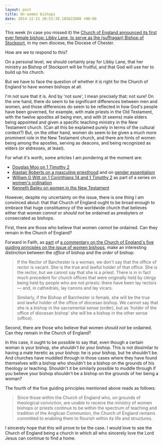 ```yaml
---
layout: post
title: On women bishops
date: 2014-12-21 20:53:39.185622000 +00:00
---
```

This week (in case you missed it) the [Church of England announced its first ever female bishop: Libby Lane, to serve as the (suffragan) Bishop of Stockport](https://www.churchofengland.org/media-centre/news/2014/12/the-revd-libby-lane-announced-as-bishop-of-stockport.aspx), in my own diocese, the Diocese of Chester.

How are we to respond to this?

On a personal level, we should certainly pray for Libby Lane, that her ministry as Bishop of Stockport will be fruitful, and that God will use her to build up his church.

But we have to face the question of whether it is right for the Church of England to have women bishops at all.

I'm not sure that it is. And by 'not sure', I mean precisely that: not sure! On the one hand, there do seem to be significant differences between men and women, and those differences do seem to be reflected in how God's people have been governed, for example, with male priests in the Old Testament, with the twelve apostles all being men, and with (it seems) male elders being appointed and given a specific teaching ministry in the New Testament church. (Can all this be explained purely in terms of the cultural context?) But, on the other hand, women do seem to be given a much more prominent role in the New Testament church, and there are hints of women being among the apostles, serving as deacons, and being recognized as elders (or eldresses, at least).

For what it's worth, some articles I am pondering at the moment are:

* [Douglas Moo on 1 Timothy 2](https://bible.org/seriespage/what-does-it-mean-not-teach-or-have-authority-over-men-1-timothy-211-15)
* [Alastair Roberts on a masculine priesthood](https://alastairadversaria.wordpress.com/2014/08/30/why-a-masculine-priesthood-is-essential/) and on [gender essentialism](https://alastairadversaria.wordpress.com/2014/09/01/a-biblical-gender-essentialism/)
* [William G Witt on 1 Corinthians 14 and 1 Timothy 2](http://willgwitt.org/theology/concerning-womens-ordination-speaking-and-teaching/) as part of a series on [women's ordination](http://willgwitt.org/category/theology/womens-ordination/)
* [Kenneth Bailey on women in the New Testament](http://www.theologymatters.com/JanFeb001.PDF) 

However, despite my uncertainty on the issue, there is one thing I am convinced about: that that Church of England ought to be broad enough to embrace that huge constituency of the worldwide church that believes either that women _cannot_ or _should not_ be ordained as presbyters or consecrated as bishops.

First, there are those who believe that women _cannot_ be ordained. Can they remain in the Church of England?

Forward in Faith, as [part](http://www.forwardinfaith.com/resources/Women%20Bishops/true.html) of [a commentary on the Church of England's five guiding principles on the issue of women bishops](http://www.forwardinfaith.com/resources/Women%20Bishops/Commentary.html), make an interesting distinction between the _office_ of bishop and the _order_ of bishop:

> If the Rector of Barchester is a woman, we don't say that the office of rector is vacant. She is the true and lawful holder of that office. She is the rector, but we cannot say that she is a priest. There is in in fact much precedent for church offices that were originally held by clergy being held by people who are not priests: there have been lay rectors &mdash; and, in cathedrals, lay canons and lay vicars.
>
> Similarly, if the Bishop of Barchester is female, she will be the true and lawful holder of the office of diocesan bishop. We cannot say that she is a bishop in the sacramental sense (order), but as 'holder of the office of diocesan bishop' she will be a bishop in the other sense (office).

Second, there are those who believe that women _should not_ be ordained. Can they remain in the Church of England?

In this case, it ought to be possible to say that, even though a certain woman _is_ your bishop, she _shouldn't be_ your bishop. This is not dissimilar to having a male heretic as your bishop: he is your bishop, but he shouldn't be. And churches have muddled through in those cases where they have found themselves with a bishop who shouldn't be a bishop on the grounds of his theology or teaching. Shouldn't it be similarly possible to muddle through if you believe your bishop shouldn't be a bishop on the grounds of her being a woman?

The fourth of the five guiding principles mentioned above reads as follows:

> Since those within the Church of England who, on grounds of theological conviction, are unable to receive the ministry of women bishops or priests continue to be within the spectrum of teaching and tradition of the Anglican Communion, the Church of England remains committed to enabling them to flourish within its life and structures.

I sincerely hope that this will prove to be the case. I would love to see the Church of England being a church in which all who sincerely love the Lord Jesus can continue to find a home.
